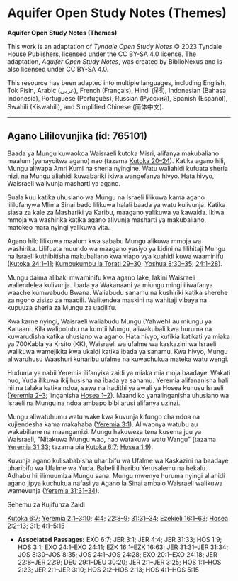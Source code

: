 # Aquifer Open Study Notes (Themes)

**Aquifer Open Study Notes (Themes)**

This work is an adaptation of *Tyndale Open Study Notes* © 2023 Tyndale House Publishers, licensed under the CC BY\-SA 4\.0 license. The adaptation, *Aquifer Open Study Notes*, was created by BiblioNexus and is also licensed under CC BY\-SA 4\.0\.

This resource has been adapted into multiple languages, including English, Tok Pisin, Arabic (عربي), French (Français), Hindi (हिंदी), Indonesian (Bahasa Indonesia), Portuguese (Português), Russian (Русский), Spanish (Español), Swahili (Kiswahili), and Simplified Chinese (简体中文).



--------------------------------

## Agano Lililovunjika (id: 765101)

Baada ya Mungu kuwaokoa Waisraeli kutoka Misri, alifanya makubaliano maalum (yanayoitwa agano) nao (tazama [Kutoka 20–24](https://ref.ly/Exod20:1-Exod24:18)). Katika agano hili, Mungu aliwapa Amri Kumi na sheria nyingine. Watu waliahidi kufuata sheria hizi, na Mungu aliahidi kuwabariki ikiwa wangefanya hivyo. Hata hivyo, Waisraeli walivunja masharti ya agano.

Suala kuu katika uhusiano wa Mungu na Israeli lilikuwa kama agano lililofanywa Mlima Sinai bado lilikuwa halali baada ya watu kulivunja. Katika siasa za kale za Mashariki ya Karibu, maagano yalikuwa ya kawaida. Ikiwa mmoja wa washirika katika agano alivunja masharti ya makubaliano, matokeo mara nyingi yalikuwa vita.

Agano hilo lilikuwa maalum kwa sababu Mungu alikuwa mmoja wa washirika. Lilifuata muundo wa maagano yasiyo ya kidini na lilihitaji Mungu na Israeli kuthibitisha makubaliano kwa viapo vya kuahidi kuwa waaminifu ([Kutoka 24:1–11](https://ref.ly/Exod24:1-Exod24:11); [Kumbukumbu la Torati 29–30](https://ref.ly/Deut29:1-Deut30:20); [Yoshua 8:30–35](https://ref.ly/Josh8:30-Josh8:35); [24:1–28](https://ref.ly/Josh24:1-Josh24:28)).

Mungu daima alibaki mwaminifu kwa agano lake, lakini Waisraeli waliendelea kulivunja. Ibada ya Wakanaani ya miungu mingi iliwafanya waache kumwabudu Bwana. Waliabudu sanamu na kushiriki katika sherehe za ngono zisizo za maadili. Walitendea maskini na wahitaji vibaya na kupuuza sheria za Mungu za uadilifu.

Kwa karne nyingi, Waisraeli waliabudu Mungu (Yahweh) au miungu ya Kanaani. Kila walipotubu na kumtii Mungu, aliwakubali kwa huruma na kuwarudisha katika uhusiano wa agano. Hata hivyo, kufikia katikati ya miaka ya 700Kabla ya Krsito (KK), Waisraeli wa ufalme wa kaskazini wa Israeli walikuwa wamejikita kwa ukaidi katika ibada ya sanamu. Kwa hivyo, Mungu aliwaruhusu Waashuri kuharibu ufalme na kuwachukua mateka watu wengi.

Huduma ya nabii Yeremia ilifanyika zaidi ya miaka mia moja baadaye. Wakati huo, Yuda ilikuwa ikijihusisha na ibada ya sanamu. Yeremia alifananisha hali hii na talaka katika ndoa, sawa na hadithi ya awali ya Hosea kuhusu Israeli ([Yeremia 2–3](https://ref.ly/Jer2:1-Jer3:25); linganisha [Hosea 1–2](https://ref.ly/Hos1:1-Hos2:23)). Maandiko yanalinganisha uhusiano wa Israeli na Mungu na ndoa ambapo bibi arusi alifanya uzinzi.

Mungu aliwatuhumu watu wake kwa kuvunja kifungo cha ndoa na kujiendesha kama makahaba ([Yeremia 3:1](https://ref.ly/Jer3:1)). Aliwaonya watubu au wakabiliane na maangamizi. Mungu hakuweza tena kusema juu ya Waisraeli, "Nitakuwa Mungu wao, nao watakuwa watu Wangu" (tazama [Yeremia 31:33](https://ref.ly/Jer31:33); tazama pia [Kutoka 6:7](https://ref.ly/Exod6:7); [Hosea 1:9](https://ref.ly/Hos1:9)).

Kuvunja agano kulisababisha uharibifu wa Ufalme wa Kaskazini na baadaye uharibifu wa Ufalme wa Yuda. Babeli iliharibu Yerusalemu na hekalu. Adhabu hii ilimuumiza Mungu sana. Mungu mwenye huruma nyingi aliahidi agano jipya kuchukua nafasi ya Agano la Sinai ambalo Waisraeli walikuwa wamevunja ([Yeremia 31:31–34](https://ref.ly/Jer31:31-Jer31:34)).

Sehemu za Kujifunza Zaidi

[Kutoka 6:7](https://ref.ly/Exod6:7); [Yeremia 2:1–3:10](https://ref.ly/Jer2:1-Jer3:10); [4:4](https://ref.ly/Jer4:4); [22:8–9](https://ref.ly/Jer22:8-Jer22:9); [31:31–34](https://ref.ly/Jer31:31-Jer31:34); [Ezekieli 16:1–63](https://ref.ly/Ezek16:1-Ezek16:63); [Hosea 2:2–13](https://ref.ly/Hos2:2-Hos2:13); [3:1](https://ref.ly/Hos3:1); [4:1–5:15](https://ref.ly/Hos4:1-Hos5:15)

* **Associated Passages:** EXO 6:7; JER 3:1; JER 4:4; JER 31:33; HOS 1:9; HOS 3:1; EXO 24:1–EXO 24:11; EZK 16:1–EZK 16:63; JER 31:31–JER 31:34; JOS 8:30–JOS 8:35; JOS 24:1–JOS 24:28; EXO 20:1–EXO 24:18; JER 22:8–JER 22:9; DEU 29:1–DEU 30:20; JER 2:1–JER 3:25; HOS 1:1–HOS 2:23; JER 2:1–JER 3:10; HOS 2:2–HOS 2:13; HOS 4:1–HOS 5:15

